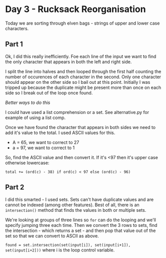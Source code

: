 # Day 3 - Rucksack Reorganisation
Today we are sorting through elven bags - strings of upper and lower case characters.


## Part 1
Ok, I did this really inefficiently. Foe each line of the input we want to find the only character that appears
in both the left and right side.

I split the line into halves and then looped through the first half counting the number of occurences of each
character in the second. Only one character should appear on the other side so I bail out at this point. Initially
I was tripped up because the duplicate might be present more than once on each side so I break out of the loop once found.

*Better ways to do this*

I could have used a list comprehension or a set. See alternative.py for example of using a list comp.


Once we have found the character that appears in both sides we need to add it's value to the total.
I used ASCII values for this.
- A = 65, we want to correct to 27
- a = 97, we want to correct to 1

So, find the ASCII value and then convert it. If it's <97 then it's upper case otherwise lowercase:

`total += (ord(c) - 38) if ord(c) < 97 else (ord(c) - 96)`


## Part 2
I did this smarted - I used sets. Sets can't have duplicate values and are cannot be indexed (among other features). Best of all,
there is an `intersection()` method that finds the values in both or multiple sets.

We're looking at groups of three lines so `for` can do the looping and we'll specify jumping three each time.
Then we convert the 3 rows to sets, find the intersection - which returns a set - and then pop that value out of the set
so that we can convert to ASCII as above.

`found = set.intersection(set(input[i]), set(input[i+1]), set(input[i+2]))` where i is the loop control variable.